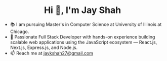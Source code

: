 <h1 align="center">Hi 👋, I'm Jay Shah </a></h1>         




- 📚 I am pursuing Master's in Computer Science at University of Illinois at Chicago.
- 📍 Passionate Full Stack Developer with hands-on experience building scalable web applications using the JavaScript ecosystem — React.js, Next.js, Express.js, and Node.js.
- 📫 Reach me at jaykshah27@gmail.com

